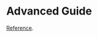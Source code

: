 # Advanced Guide
[Reference](https://developer.mozilla.org/en-US/docs/Web/JavaScript/Inheritance_and_the_prototype_chain).